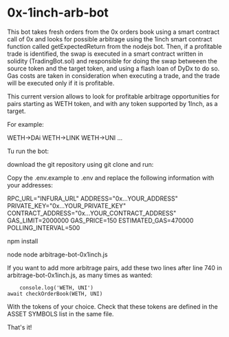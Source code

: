 # 0x-1inch-arb-bot

This bot takes fresh orders from the 0x orders book using a smart contract call of 0x and looks for possible arbitrage using the 1inch smart contract function called getExpectedReturn from the nodejs bot.
Then, if a profitable trade is identified, the swap is executed in a smart contract written in solidity (TradingBot.sol) and responsible for doing the swap betweeen the source token and the target token, and using a flash loan of DyDx to do so.
Gas costs are taken in consideration when executing a trade, and the trade will be executed only if it is profitable. 

This current version allows to look for profitable arbitrage opportunities for pairs starting as WETH token, and with any token supported by 1Inch, as a target.

For example:

WETH->DAi
WETH->LINK
WETH->UNI
...

Tu run the bot:

download the git repository using git clone and run:

Copy the .env.example to .env and replace the following information with your addresses:

RPC_URL="INFURA_URL"
ADDRESS="0x...YOUR_ADDRESS"
PRIVATE_KEY="0x...YOUR_PRIVATE_KEY"
CONTRACT_ADDRESS="0x...YOUR_CONTRACT_ADDRESS"
GAS_LIMIT=2000000
GAS_PRICE=150
ESTIMATED_GAS=470000
POLLING_INTERVAL=500                                                                                                                                                                     

npm install

node node arbitrage-bot-0x1inch.js

If you want to add more arbitrage pairs, add these two lines after line 740 in arbitrage-bot-0x1inch.js, as many times as wanted:

		console.log('WETH, UNI')
    await checkOrderBook(WETH, UNI)  

With the tokens of your choice. Check that these tokens are defined in the ASSET SYMBOLS list in the same file.

That's it!




